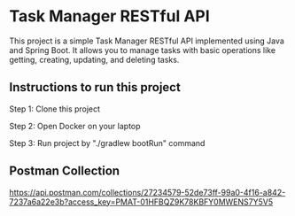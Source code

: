 # Task Manager RESTful API

This project is a simple Task Manager RESTful API implemented using Java and Spring Boot. It allows you to manage tasks with basic operations like getting, creating, updating, and deleting tasks.

## Instructions to run this project


Step 1: Clone this project 

Step 2: Open Docker on your laptop

Step 3: Run project by "./gradlew bootRun" command
## Postman Collection
https://api.postman.com/collections/27234579-52de73ff-99a0-4f16-a842-7237a6a22e3b?access_key=PMAT-01HFBQZ9K78KBFY0MWENS7Y5V5